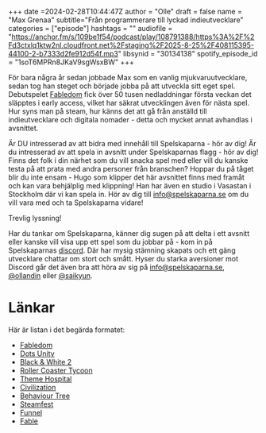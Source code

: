 +++
date =2024-02-28T10:44:47Z
author = "Olle"
draft = false 
name = "Max Grenaa"
subtitle="Från programmerare till lyckad indieutvecklare"
categories = ["episode"]
hashtags = ""
audiofile = "https://anchor.fm/s/109be1f54/podcast/play/108791388/https%3A%2F%2Fd3ctxlq1ktw2nl.cloudfront.net%2Fstaging%2F2025-8-25%2F408115395-44100-2-b7333d2fe912d54f.mp3"
libsynid = "30134138"
spotify_episode_id = "1soT6MPRn8JKaV9sgWsxBW"
+++

För bara några år sedan jobbade Max som en vanlig mjukvaruutvecklare, sedan tog han steget och började jobba på att utveckla sitt eget spel. Debutspelet [Fabledom](https://www.youtube.com/watch?v=4hq7-ahKt8E) fick över 50 tusen nedladdningar första veckan det släpptes i early access, vilket har säkrat utvecklingen även för nästa spel. Hur syns man på steam, hur känns det att gå från anställd till indieutvecklare och digitala nomader - detta och mycket annat avhandlas i avsnittet. 

Är DU intresserad av att bidra med innehåll till Spelskaparna - hör av dig! Är du intresserad av att spela in avsnitt under Spelskaparnas flagg - hör av dig! Finns det folk i din närhet som du vill snacka spel med eller vill du kanske testa på att prata med andra personer från branschen? Hoppar du på tåget blir du inte ensam - Hugo som klipper det här avsnittet finns med framåt och kan vara behjälplig med klippning! Han har även en studio i Vasastan i Stockholm där vi kan spela in. Hör av dig till info@spelskaparna.se om du vill vara med och ta Spelskaparna vidare! 

Trevlig lyssning!

Har du tankar om Spelskaparna, känner dig sugen på att delta i ett avsnitt eller kanske vill visa upp ett spel som du jobbar på - kom in på Spelskaparnas [discord](https://discord.gg/hBHEXss). Där har mysig stämning skapats och ett gäng utvecklare chattar om stort och smått. Hyser du starka aversioner mot Discord går det även bra att höra av sig på info@spelskaparna.se, [@ollandin](https://twitter.com/ollelandin) eller [@saikyun](https://twitter.com/Saikyun).

# Länkar
Här är listan i det begärda formatet:
* [Fabledom](https://www.youtube.com/watch?v=4hq7-ahKt8E)
* [Dots Unity](https://unity.com/dots)
* [Black & White 2](https://en.wikipedia.org/wiki/Black_%26_White_2)
* [Roller Coaster Tycoon](https://en.wikipedia.org/wiki/RollerCoaster_Tycoon)
* [Theme Hospital](https://en.wikipedia.org/wiki/Theme_Hospital)
* [Civilization](https://en.wikipedia.org/wiki/Civilization_(series))
* [Behaviour Tree](https://en.wikipedia.org/wiki/Behavior_tree_(artificial_intelligence,_robotics_and_control))
* [Steamfest](https://store.steampowered.com/sale/nextfest)
* [Funnel](https://en.wikipedia.org/wiki/Purchase_funnel)
* [Fable](https://en.wikipedia.org/wiki/Fable_(video_game_series))